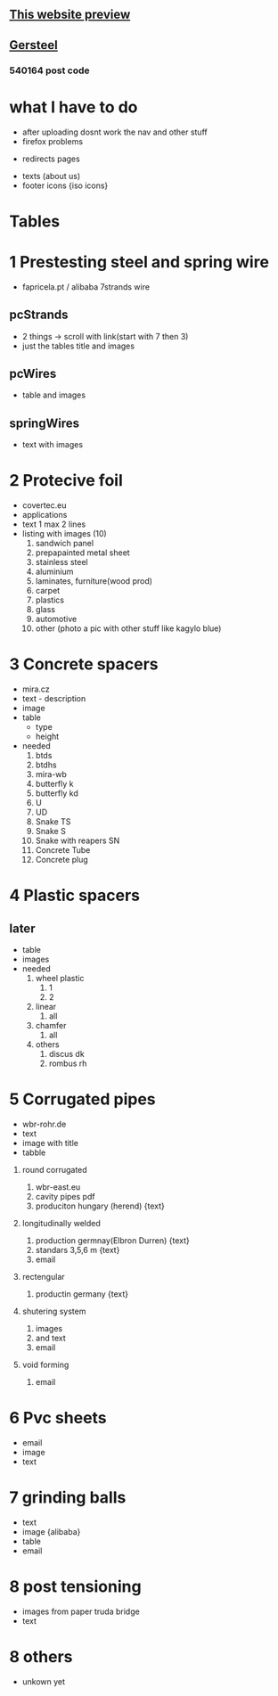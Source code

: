 ## [This website preview](http://5.15.6.180:3500/)

## [Gersteel](https://gersteel.netlify.app)

### 540164 post code

# what I have to do

<!-- TODO: main stuff -->

<!-- FIXME: main stuff -->

- after uploading dosnt work the nav and other stuff
- firefox problems

<!-- TODO: ask for stuff -->

- redirects pages
<!-- - contact information -->
- texts (about us)
- footer icons {iso icons}

# Tables

# 1 Prestesting steel and spring wire

- fapricela.pt / alibaba 7strands wire

## pcStrands

- 2 things -> scroll with link(start with 7 then 3)
- just the tables title and images

## pcWires

- table and images

## springWires

- text with images

# 2 Protecive foil

- covertec.eu
- applications
- text 1 max 2 lines
- listing with images (10)
  1. sandwich panel
  2. prepapainted metal sheet
  3. stainless steel
  4. aluminium
  5. laminates, furniture(wood prod)
  6. carpet
  7. plastics
  8. glass
  9. automotive
  10. other (photo a pic with other stuff like kagylo blue)

# 3 Concrete spacers

- mira.cz
- text - description
- image
- table
  - type
  - height
- needed
  1. btds
  2. btdhs
  3. mira-wb
  4. butterfly k
  5. butterfly kd
  6. U
  7. UD
  8. Snake TS
  9. Snake S
  10. Snake with reapers SN
  11. Concrete Tube
  12. Concrete plug

# 4 Plastic spacers

## later

- table
- images
- needed
  1. wheel plastic
     1. 1
     2. 2
  2. linear
     1. all
  3. chamfer
     1. all
  4. others
     1. discus dk
     2. rombus rh

# 5 Corrugated pipes

- wbr-rohr.de
- text
- image with title
- tabble

1. round corrugated

   1. wbr-east.eu
   2. cavity pipes pdf
   3. produciton hungary (herend) {text}

2. longitudinally welded

   1. production germnay(Elbron Durren) {text}
   2. standars 3,5,6 m {text}
   3. email

3. rectengular

   1. productin germany {text}

4. shutering system

   1. images
   2. and text
   3. email

5. void forming
   1. email

# 6 Pvc sheets

- email
- image
- text

# 7 grinding balls

- text
- image {alibaba}
- table
- email

# 8 post tensioning

- images from paper truda bridge
- text

# 8 others

- unkown yet
